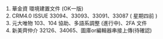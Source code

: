 1. 華金資 環境建置文件 (OK一版)
3. CRM4.0 ISSUE 33094、33093、33091、33087 ( 星期四前 )
4. 元大唯物 103、104 協助、多語系調整 (進行中)、2FA 文件
5. 新美齊仲介 32126、34065、圖庫or編輯器串接上傳(待確認)
